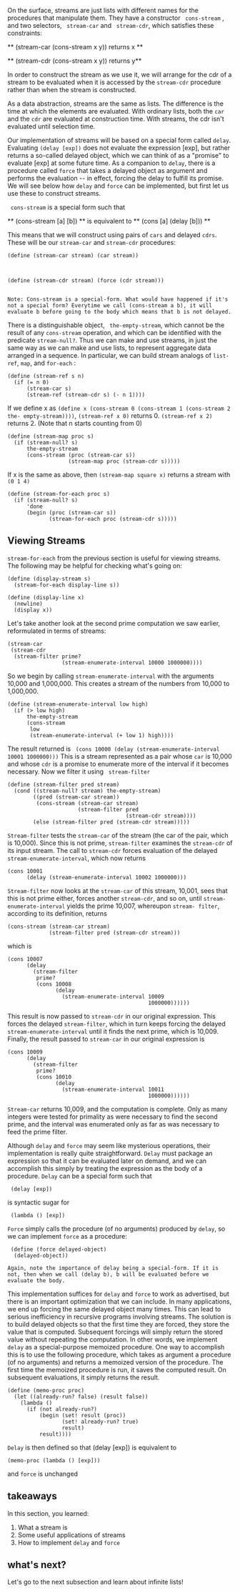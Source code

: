 On the surface, streams are just lists with different names for the procedures
that manipulate them. They have a constructor ` cons-stream` , and two
selectors, ` stream-car` and ` stream-cdr`, which satisfies these constraints:

** (stream-car (cons-stream x y))  returns  x **

** (stream-cdr (cons-stream x y))  returns y**

In order to construct the stream as we use it, we will arrange for the cdr of
a stream to be evaluated when it is accessed by the `stream-cdr` procedure
rather than when the stream is constructed.

As a data abstraction, streams are the same as lists. The difference is the
time at which the elements are evaluated. With ordinary lists, both the `car`
and the `cdr` are evaluated at construction time. With streams, the cdr isn't
evaluated until selection time.

Our implementation of streams will be based on a special form called `delay`.
Evaluating `(delay [exp])` does not evaluate the expression [exp], but rather
returns a so-called delayed object, which we can think of as a "promise" to
evaluate [exp] at some future time. As a companion to `delay`, there is a
procedure called `force` that takes a delayed object as argument and performs
the evaluation -- in effect, forcing the delay to fulfill its promise. We will
see below how `delay` and `force` can be implemented, but first let us use
these to construct streams.

` cons-stream` is a special form such that

** (cons-stream [a] [b]) ** is equivalent to ** (cons [a] (delay [b])) **

This means that we will construct using pairs of `cars` and delayed `cdrs`.
These will be our `stream-car` and `stream-cdr` procedures:

    
     
    (define (stream-car stream) (car stream))
     
    
     
    (define (stream-cdr stream) (force (cdr stream)))
       
      
    Note: Cons-stream is a special-form. What would have happened if it's not a special form? Everytime we call (cons-stream a b), it will evaluate b before going to the body which means that b is not delayed.  
    

There is a distinguishable object, ` the-empty-stream`, which cannot be the
result of any `cons-stream` operation, and which can be identified with the
predicate `stream-null?`. Thus we can make and use streams, in just the same
way as we can make and use lists, to represent aggregate data arranged in a
sequence. In particular, we can build stream analogs of `list-ref`, `map`, and
`for-each` :

    
     
    (define (stream-ref s n)
      (if (= n 0)
          (stream-car s)
          (stream-ref (stream-cdr s) (- n 1))))
     

If we define x as `(define x (cons-stream 0 (cons-stream 1 (cons-stream 2 the-
empty-stream))))`, `(stream-ref x 0)` returns 0. `(stream-ref x 2)` returns 2.
(Note that n starts counting from 0)

    
     
    (define (stream-map proc s)
      (if (stream-null? s)
          the-empty-stream
          (cons-stream (proc (stream-car s))
                       (stream-map proc (stream-cdr s)))))
     

If x is the same as above, then `(stream-map square x)` returns a stream with
`(0 1 4)`

    
     
    (define (stream-for-each proc s)
      (if (stream-null? s)
          'done
          (begin (proc (stream-car s))
                 (stream-for-each proc (stream-cdr s)))))
     

## Viewing Streams

`stream-for-each` from the previous section is useful for viewing streams. The
following may be helpful for checking what's going on:

    
     
    (define (display-stream s)
      (stream-for-each display-line s))
    
    (define (display-line x)
      (newline)
      (display x))
     

Let's take another look at the second prime computation we saw earlier,
reformulated in terms of streams:

    
     
    (stream-car
     (stream-cdr
      (stream-filter prime?
                     (stream-enumerate-interval 10000 1000000))))
     

So we begin by calling `stream-enumerate-interval` with the arguments 10,000
and 1,000,000. This creates a stream of the numbers from 10,000 to 1,000,000.

    
     
    (define (stream-enumerate-interval low high)
      (if (> low high)
          the-empty-stream
          (cons-stream
           low
           (stream-enumerate-interval (+ low 1) high))))
     

The result returned is ` (cons 10000 (delay (stream-enumerate-interval 10001
1000000)))` This is a stream represented as a pair whose `car` is 10,000 and
whose `cdr` is a promise to enumerate more of the interval if it becomes
necessary. Now we filter it using ` stream-filter`

    
    
    (define (stream-filter pred stream)
      (cond ((stream-null? stream) the-empty-stream)
            ((pred (stream-car stream))
             (cons-stream (stream-car stream)
                          (stream-filter pred
                                         (stream-cdr stream))))
            (else (stream-filter pred (stream-cdr stream)))))
    

`Stream-filter` tests the `stream-car` of the stream (the car of the pair,
which is 10,000). Since this is not prime, `stream-filter` examines the
`stream-cdr` of its input stream. The call to `stream-cdr` forces evaluation
of the delayed `stream-enumerate-interval`, which now returns

    
    
    (cons 10001
          (delay (stream-enumerate-interval 10002 1000000)))
    

`Stream-filter` now looks at the `stream-car` of this stream, 10,001, sees
that this is not prime either, forces another `stream-cdr`, and so on, until
`stream-enumerate-interval` yields the prime 10,007, whereupon `stream-
filter`, according to its definition, returns

    
    
    (cons-stream (stream-car stream)
                 (stream-filter pred (stream-cdr stream)))
    

which is

    
    
    (cons 10007
          (delay
            (stream-filter
             prime?
             (cons 10008
                   (delay
                     (stream-enumerate-interval 10009
                                                1000000))))))
    

This result is now passed to `stream-cdr` in our original expression. This
forces the delayed `stream-filter`, which in turn keeps forcing the delayed
`stream-enumerate-interval` until it finds the next prime, which is 10,009.
Finally, the result passed to `stream-car` in our original expression is

    
    
    (cons 10009
          (delay
            (stream-filter
             prime?
             (cons 10010
                   (delay
                     (stream-enumerate-interval 10011
                                                1000000))))))
    

`Stream-car` returns 10,009, and the computation is complete. Only as many
integers were tested for primality as were necessary to find the second prime,
and the interval was enumerated only as far as was necessary to feed the prime
filter.

Although `delay` and `force` may seem like mysterious operations, their
implementation is really quite straightforward. `Delay` must package an
expression so that it can be evaluated later on demand, and we can accomplish
this simply by treating the expression as the body of a procedure. `Delay` can
be a special form such that

    
     (delay [exp])

is syntactic sugar for

    
     (lambda () [exp])

`Force` simply calls the procedure (of no arguments) produced by `delay`, so
we can implement `force` as a procedure:

    
     (define (force delayed-object)
      (delayed-object))  
      
    Again, note the importance of delay being a special-form. If it is not, then when we call (delay b), b will be evaluated before we evaluate the body.

This implementation suffices for `delay` and `force` to work as advertised,
but there is an important optimization that we can include. In many
applications, we end up forcing the same delayed object many times. This can
lead to serious inefficiency in recursive programs involving streams. The
solution is to build delayed objects so that the first time they are forced,
they store the value that is computed. Subsequent forcings will simply return
the stored value without repeating the computation. In other words, we
implement `delay` as a special-purpose memoized procedure. One way to
accomplish this is to use the following procedure, which takes as argument a
procedure (of no arguments) and returns a memoized version of the procedure.
The first time the memoized procedure is run, it saves the computed result. On
subsequent evaluations, it simply returns the result.

    
    
    (define (memo-proc proc)
      (let ((already-run? false) (result false))
        (lambda ()
          (if (not already-run?)
              (begin (set! result (proc))
                     (set! already-run? true)
                     result)
              result))))
    

`Delay` is then defined so that (delay [exp]) is equivalent to

    
    
    (memo-proc (lambda () [exp]))
    

and `force` is unchanged

## takeaways

In this section, you learned:

  1. What a stream is
  2. Some useful applications of streams
  3. How to implement `delay` and `force`

## what's next?

Let's go to the next subsection and learn about infinite lists!

